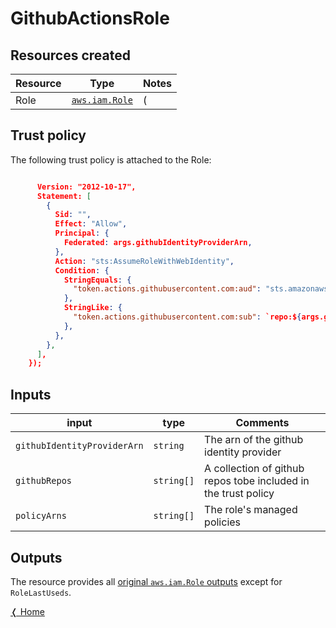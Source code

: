 # GithubActionsRole

## Resources created

| Resource | Type | Notes |
|----------|------|----------|
| Role | [`aws.iam.Role`](https://www.pulumi.com/registry/packages/aws/api-docs/ecr/repository/#aws-ecr-repository) | (|

## Trust policy

The following trust policy is attached to the Role:

```json

      Version: "2012-10-17",
      Statement: [
        {
          Sid: "",
          Effect: "Allow",
          Principal: {
            Federated: args.githubIdentityProviderArn,
          },
          Action: "sts:AssumeRoleWithWebIdentity",
          Condition: {
            StringEquals: {
              "token.actions.githubusercontent.com:aud": "sts.amazonaws.com",
            },
            StringLike: {
              "token.actions.githubusercontent.com:sub": `repo:${args.githubRepos[0]}`,
            },
          },
        },
      ],
    });
```

## Inputs

| input                       | type       | Comments |
|-----------------------------|------------|----------|
| `githubIdentityProviderArn` | `string`   | The arn of the github identity provider |
| `githubRepos`               | `string[]` | A collection of github repos tobe included  in the trust policy |
| `policyArns`                | `string[]` | The role's managed policies |

## Outputs

The resource provides all [original `aws.iam.Role` outputs](https://www.pulumi.com/registry/packages/aws/api-docs/iam/role/#outputs) except for `RoleLastUseds`.

[&#10092; Home](../index.md)